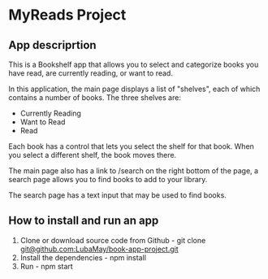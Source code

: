 # MyReads Project

## App descriprtion

This is a Bookshelf app that allows you to select and categorize books you have read, are currently reading, or want to read.

In this application, the main page displays a list of "shelves", each of which contains a number of books. The three shelves are:

* Currently Reading
* Want to Read
* Read

Each book has a control that lets you select the shelf for that book. When you select a different shelf, the book moves there. 

The main page also has a link to /search on the right bottom of the page, a search page allows you to find books to add to your library.

The search page has a text input that may be used to find books.

## How to install and run an app

1. Clone or download source code from Github - 
    git clone [git@github.com:LubaMay/book-app-project.git](git@github.com:LubaMay/book-app-project.git)
2. Install the dependencies - npm install 
3. Run - npm start











